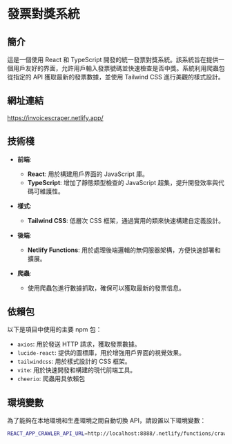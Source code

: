 # 發票對獎系統

## 簡介

這是一個使用 React 和 TypeScript 開發的統一發票對獎系統。該系統旨在提供一個用戶友好的界面，允許用戶輸入發票號碼並快速檢查是否中獎。系統利用爬蟲包從指定的 API 獲取最新的發票數據，並使用 Tailwind CSS 進行美觀的樣式設計。

## 網址連結
https://invoicescraper.netlify.app/

## 技術棧

- **前端**: 
  - **React**: 用於構建用戶界面的 JavaScript 庫。
  - **TypeScript**: 增加了靜態類型檢查的 JavaScript 超集，提升開發效率與代碼可維護性。
  
- **樣式**: 
  - **Tailwind CSS**: 低層次 CSS 框架，通過實用的類來快速構建自定義設計。
  
- **後端**: 
  - **Netlify Functions**: 用於處理後端邏輯的無伺服器架構，方便快速部署和擴展。
  
- **爬蟲**: 
  - 使用爬蟲包進行數據抓取，確保可以獲取最新的發票信息。

## 依賴包

以下是項目中使用的主要 npm 包：

- `axios`: 用於發送 HTTP 請求，獲取發票數據。
- `lucide-react`: 提供的圖標庫，用於增強用戶界面的視覺效果。
- `tailwindcss`: 用於樣式設計的 CSS 框架。
- `vite`: 用於快速開發和構建的現代前端工具。
- `cheerio`: 爬蟲用具依賴包

## 環境變數

為了能夠在本地環境和生產環境之間自動切換 API，請設置以下環境變數：

```bash
REACT_APP_CRAWLER_API_URL=http://localhost:8888/.netlify/functions/crawler
